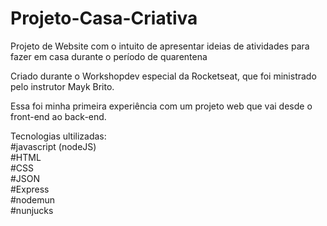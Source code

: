 # Projeto-Casa-Criativa
Projeto de Website com o intuito de apresentar ideias de atividades para fazer em casa durante o período de quarentena 

Criado durante o Workshopdev especial da Rocketseat, que foi ministrado pelo instrutor Mayk Brito.

Essa foi minha primeira experiência com um projeto web que vai desde o front-end ao back-end.

Tecnologias ultilizadas:<br>
#javascript (nodeJS)<br>
#HTML<br>
#CSS<br>
#JSON<br>
#Express<br>
#nodemun<br>
#nunjucks<br>

